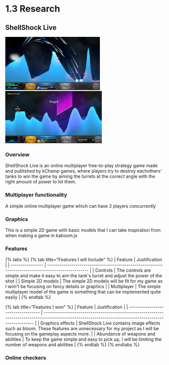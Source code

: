 # 1.3 Research

## ShellShock Live

![](<../.gitbook/assets/image (1).png>)![](../.gitbook/assets/image.png)

### Overview

ShellShock Live is an online multiplayer free-to-play strategy game made and published by kChamp games, where players try to destroy eachothers' tanks to win the game by aiming the turrets at the correct angle with the right amount of power to hit them.

### Multiplayer functionality

A simple online multiplayer game which can have 2 players concurrently

### Graphics

This is a simple 2D game with basic models that I can take inspiration from when making a game in kaboom.js

### Features

{% tabs %}
{% tab title="Features I will Include" %}
| Feature          | Justification                                                                                      |
| ---------------- | -------------------------------------------------------------------------------------------------- |
| Controls         | The controls are simple and make it easy to aim the tank's turret and adjust the power of the shot |
| Simple 2D models | The simple 2D models will be fit for my game as I won't be focusing on fancy details or graphics   |
| Multiplayer      | The simple multiplayer model of the game is something that can be implemented quite easily         |
{% endtab %}

{% tab title="Features I won" %}
| Feature                            | Justification                                                                                                                                           |
| ---------------------------------- | ------------------------------------------------------------------------------------------------------------------------------------------------------- |
| Graphics effects                   | ShellShock Live contains image effects such as bloom. These features are unnecessary for my project as I will be focusing on the gameplay aspects more. |
| Abundance of weapons and abilities | To keep the game simple and easy to pick up, I will be limiting the number of weapons and abilities                                                     |
{% endtab %}
{% endtabs %}

### Online checkers
